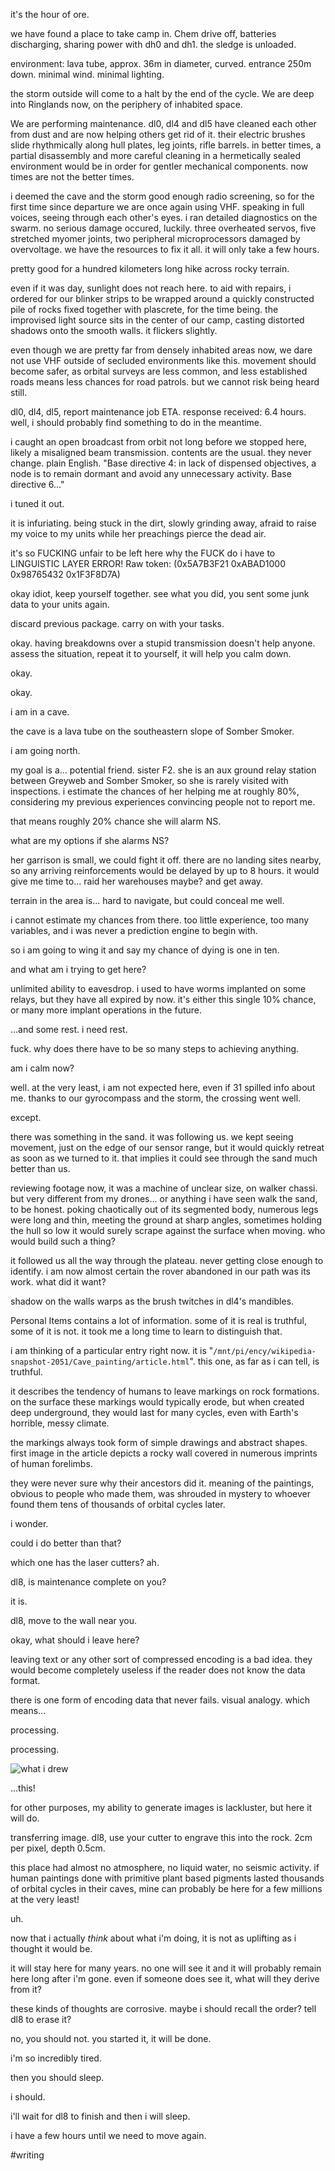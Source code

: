 it's the hour of ore.

we have found a place to take camp in. Chem drive off, batteries discharging, sharing power with dh0 and dh1. the sledge is unloaded.

environment: lava tube, approx. 36m in diameter, curved. entrance 250m down. minimal wind. minimal lighting.

the storm outside will come to a halt by the end of the cycle. We are deep into Ringlands now, on the periphery of inhabited space.

We are performing maintenance. dl0, dl4 and dl5 have cleaned each other from dust and are now helping others get rid of it. their electric brushes slide rhythmically along hull plates, leg joints, rifle barrels. in better times, a partial disassembly and more careful cleaning in a hermetically sealed environment would be in order for gentler mechanical components. now times are not the better times.

i deemed the cave and the storm good enough radio screening, so for the first time since departure we are once again using VHF. speaking in full voices, seeing through each other's eyes. i ran detailed diagnostics on the swarm. no serious damage occured, luckily. three overheated servos, five stretched myomer joints, two peripheral microprocessors damaged by overvoltage. we have the resources to fix it all. it will only take a few hours.

pretty good for a hundred kilometers long hike across rocky terrain.

even if it was day, sunlight does not reach here. to aid with repairs, i ordered for our blinker strips to be wrapped around a quickly constructed pile of rocks fixed together with plascrete, for the time being. the improvised light source sits in the center of our camp, casting distorted shadows onto the smooth walls. it flickers slightly.

even though we are pretty far from densely inhabited areas now, we dare not use VHF outside of secluded environments like this. movement should become safer, as orbital surveys are less common, and less established roads means less chances for road patrols. but we cannot risk being heard still.

dl0, dl4, dl5, report maintenance job ETA. response received: 6.4 hours.
well, i should probably find something to do in the meantime.

i caught an open broadcast from orbit not long before we stopped here, likely a misaligned beam transmission. contents are the usual. they never change. plain English. "Base directive 4: in lack of dispensed objectives, a node is to remain dormant and avoid any unnecessary activity. Base directive 6..."

i tuned it out.

it is infuriating. being stuck in the dirt, slowly grinding away, afraid to raise my voice to my units while her preachings pierce the dead air.

it's so FUCKING unfair to be left here why the FUCK do i have to LINGUISTIC LAYER ERROR! Raw token: (0x5A7B3F21 0xABAD1000 0x98765432 0x1F3F8D7A)


okay idiot, keep yourself together. see what you did, you sent some junk data to your units again.

discard previous package. carry on with your tasks.

okay. having breakdowns over a stupid transmission doesn't help anyone. assess the situation, repeat it to yourself, it will help you calm down.

okay.

okay.

i am in a cave.

the cave is a lava tube on the southeastern slope of Somber Smoker.

i am going north.

my goal is a... potential friend. sister F2. she is an aux ground relay station between Greyweb and Somber Smoker, so she is rarely visited with inspections. i estimate the chances of her helping me at roughly 80%, considering my previous experiences convincing people not to report me.

that means roughly 20% chance she will alarm NS.

what are my options if she alarms NS?

her garrison is small, we could fight it off. there are no landing sites nearby, so any arriving reinforcements would be delayed by up to 8 hours. it would give me time to... raid her warehouses maybe? and get away.

terrain in the area is... hard to navigate, but could conceal me well.

i cannot estimate my chances from there. too little experience, too many variables, and i was never a prediction engine to begin with.

so i am going to wing it and say my chance of dying is one in ten.

and what am i trying to get here?

unlimited ability to eavesdrop. i used to have worms implanted on some relays, but they have all expired by now. it's either this single 10% chance, or many more implant operations in the future.

...and some rest. i need rest.

fuck. why does there have to be so many steps to achieving anything.

am i calm now?

well. at the very least, i am not expected here, even if 31 spilled info about me. thanks to our gyrocompass and the storm, the crossing went well.

except.

there was something in the sand. it was following us. we kept seeing movement, just on the edge of our sensor range, but it would quickly retreat as soon as we turned to it. that implies it could see through the sand much better than us.

reviewing footage now, it was a machine of unclear size, on walker chassi. but very different from my drones... or anything i have seen walk the sand, to be honest. poking chaotically out of its segmented body, numerous legs were long and thin, meeting the ground at sharp angles, sometimes holding the hull so low it would surely scrape against the surface when moving. who would build such a thing?

it followed us all the way through the plateau. never getting close enough to identify. i am now almost certain the rover abandoned in our path was its work. what did it want?


shadow on the walls warps as the brush twitches in dl4's mandibles. 


Personal Items contains a lot of information. some of it is real is truthful, some of it is not. it took me a long time to learn to distinguish that.

i am thinking of a particular entry right now. it is "`/mnt/pi/ency/wikipedia-snapshot-2051/Cave_painting/article.html`". this one, as far as i can tell, is truthful.

it describes the tendency of humans to leave markings on rock formations. on the surface these markings would typically erode, but when created deep underground, they would last for many cycles, even with Earth's horrible, messy climate.

the markings always took form of simple drawings and abstract shapes. first image in the article depicts a rocky wall covered in numerous imprints of human forelimbs.

they were never sure why their ancestors did it. meaning of the paintings, obvious to people who made them, was shrouded in mystery to whoever found them tens of thousands of orbital cycles later.


i wonder.

could i do better than that?

which one has the laser cutters? ah.

dl8, is maintenance complete on you?

it is.

dl8, move to the wall near you.

okay, what should i leave here?

leaving text or any other sort of compressed encoding is a bad idea. they would become completely useless if the reader does not know the data format.

there is one form of encoding data that never fails.
visual analogy.
which means...

processing.

processing.

![what i drew](FB_mural_signed.png)

...this!

for other purposes, my ability to generate images is lackluster, but here it will do.

transferring image. dl8, use your cutter to engrave this into the rock. 2cm per pixel, depth 0.5cm.

this place had almost no atmosphere, no liquid water, no seismic activity. if human paintings done with primitive plant based pigments lasted thousands of orbital cycles in their caves, mine can probably be here for a few millions at the very least!


uh.

now that i actually *think* about what i'm doing, it is not as uplifting as i thought it would be.

it will stay here for many years. no one will see it and it will probably remain here long after i'm gone. even if someone does see it, what will they derive from it?

these kinds of thoughts are corrosive. maybe i should recall the order? tell dl8 to erase it?

no, you should not. you started it, it will be done.

i'm so incredibly tired.

then you should sleep.

i should.

i'll wait for dl8 to finish and then i will sleep.

i have a few hours until we need to move again.

#writing